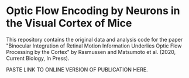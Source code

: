 # Optic Flow Encoding by Neurons in the Visual Cortex of Mice

This repository contains the original data and analysis code for the paper "Binocular Integration of Retinal Motion Information Underlies Optic Flow Processing by the Cortex" by Rasmussen and Matsumoto et al. (2020, Current Biology, In Press).

PASTE LINK TO ONLINE VERSION OF PUBLICATION HERE.

